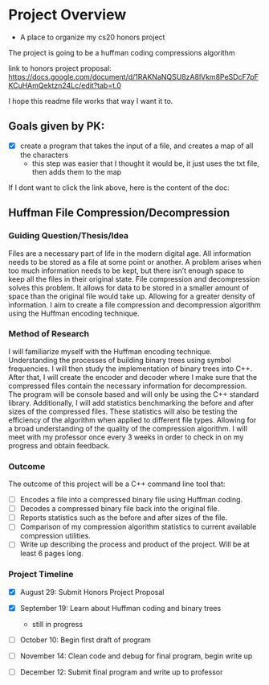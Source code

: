 # Project Overview

- A place to organize my cs20 honors project

The project is going to be a huffman coding compressions algorithm

link to honors project proposal: https://docs.google.com/document/d/1RAKNaNQSU8zA8lVkm8PeSDcF7pFKCuHAmQektzn24Lc/edit?tab=t.0

I hope this readme file works that way I want it to.

## Goals given by PK:

- [x] create a program that takes the input of a file, and creates a map of all the characters
    - this step was easier that I thought it would be, it just uses the txt file, then adds them to the map


If I dont want to click the link above, here is the content of the doc:

## Huffman File Compression/Decompression

### Guiding Question/Thesis/Idea
Files are a necessary part of life in the modern digital age. All information needs to be stored as a file at some point or another. A problem arises when too much information needs to be kept, but there isn’t enough space to keep all the files in their original state. File compression and decompression solves this problem. It allows for data to be stored in a smaller amount of space than the original file would take up. Allowing for a greater density of information. I aim to create a file compression and decompression algorithm using the Huffman encoding technique. 

### Method of Research
I will familiarize myself with the Huffman encoding technique. Understanding the processes of building binary trees using symbol frequencies. I will then study the implementation of binary trees into C++. After that, I will create the encoder and decoder where I make sure that the compressed files contain the necessary information for decompression. The program will be console based and will only be using the C++ standard library. Additionally, I will add statistics benchmarking the before and after sizes of the compressed files. These statistics will also be testing the efficiency of the algorithm when applied to different file types. Allowing for a broad understanding of the quality of the compression algorithm. I will meet with my professor once every 3 weeks in order to check in on my progress and obtain feedback.

### Outcome
The outcome of this project will be a C++ command line tool that:
- [ ] Encodes a file into a compressed binary file using Huffman coding. 
- [ ] Decodes a compressed binary file back into the original file.
- [ ] Reports statistics such as the before and after sizes of the file.
- [ ] Comparison of my compression algorithm statistics to current available compression utilities.
- [ ] Write up describing the process and product of the project. Will be at least 6 pages long.

### Project Timeline
- [x] August 29: Submit Honors Project Proposal
- [x] September 19: Learn about Huffman coding and binary trees
     - still in progress
- [ ] October 10: Begin first draft of program
- [ ] November 14: Clean code and debug for final program, begin write up
- [ ] December 12: Submit final program and write up to professor

